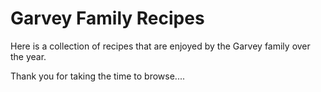 # Garvey Family Recipes

Here is a collection of recipes that are enjoyed by the Garvey family over the year.

Thank you for taking the time to browse....